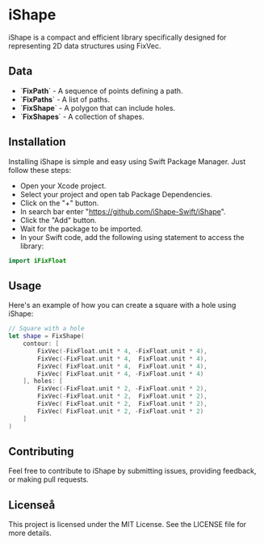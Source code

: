 # iShape

iShape is a compact and efficient library specifically designed for representing 2D data structures using FixVec.

## Data

- \`**FixPath**\` - A sequence of points defining a path.
- \`**FixPaths**\` - A list of paths.
- \`**FixShape**\` - A polygon that can include holes.
- \`**FixShapes**\` - A collection of shapes.

## Installation

Installing iShape is simple and easy using Swift Package Manager. Just follow these steps:

- Open your Xcode project.
- Select your project and open tab Package Dependencies.
- Click on the "+" button.
- In search bar enter "https://github.com/iShape-Swift/iShape".
- Click the "Add" button.
- Wait for the package to be imported.
- In your Swift code, add the following using statement to access the library:

```swift
import iFixFloat
```

## Usage

Here's an example of how you can create a square with a hole using iShape:

```swift
// Square with a hole
let shape = FixShape(
    contour: [
        FixVec(-FixFloat.unit * 4, -FixFloat.unit * 4),
        FixVec(-FixFloat.unit * 4,  FixFloat.unit * 4),
        FixVec( FixFloat.unit * 4,  FixFloat.unit * 4),
        FixVec( FixFloat.unit * 4, -FixFloat.unit * 4)
    ], holes: [
        FixVec(-FixFloat.unit * 2, -FixFloat.unit * 2),
        FixVec(-FixFloat.unit * 2,  FixFloat.unit * 2),
        FixVec( FixFloat.unit * 2,  FixFloat.unit * 2),
        FixVec( FixFloat.unit * 2, -FixFloat.unit * 2)
    ]
)
```

## Contributing

Feel free to contribute to iShape by submitting issues, providing feedback, or making pull requests.

## Licenseå

This project is licensed under the MIT License. See the LICENSE file for more details.
